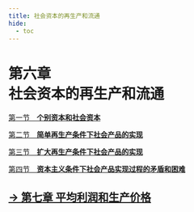 ```yaml
---
title: 社会资本的再生产和流通
hide:
  - toc
---
```


# 第六章<br>**社会资本的再生产和流通**

[第一节　**个别资本和社会资本**](./sec-01.md)

[第二节　**简单再生产条件下社会产品的实现**](./sec-02.md)

[第三节　**扩大再生产条件下社会产品的实现**](./sec-03.md)

[第四节　**资本主义条件下社会产品实现过程的矛盾和困难**](./sec-04.md)

## [→ 第七章 **平均利润和生产价格**](../chap-07/index.md)